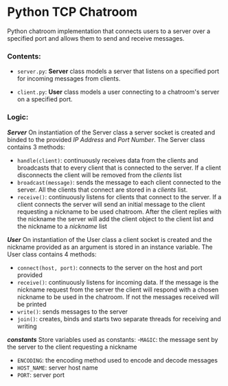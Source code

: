 # Python TCP Chatroom

Python chatroom implementation that connects users to a server over a specified port and allows them to send and receive messages.

### Contents:
- `server.py`: **Server** class models a server that listens on a specified port for incoming messages from clients.

- `client.py`: **User** class models a user connecting to a chatroom's server on a specified port.

### Logic:
***Server***
On instantiation of the Server class a server socket is created and binded to the provided *IP Address* and *Port Number*. The Server class contains 3 methods:
- `handle(client)`: continuously receives data from the clients and broadcasts that to every client that is connected to the server. If a client disconnects the client will be removed from the *clients* list
- `broadcast(message)`: sends the message to each client connected to the server. All the clients that connect are stored in a *clients* list.
- `receive()`: continuously listens for clients that connect to the server. If a client connects the server will send an initial message to the client requesting a nickname to be used chatroom. After the client replies with the nickname the server will add the client object to the client list and the nickname to a *nickname* list

***User***
On instantiation of the User class a client socket is created and the nickname provided as an argument is stored in an instance variable. The User class contains 4 methods:
- `connect(host, port)`: connects to the server on the host and port provided
- `receive()`: continuously listens for incoming data. If the message is the nickname request from the server the client will respond with a chosen nickname to be used in the chatroom. If not the messages received will be printed
- `write()`: sends messages to the server
- `join()`: creates, binds and starts two separate threads for receiving and writing

***constants***
Store variables used as constants:
-`MAGIC`: the message sent by the server to the client requesting a nickname
- `ENCODING`: the encoding method used to encode and decode messages
- `HOST_NAME`: server host name
- `PORT`: server port
